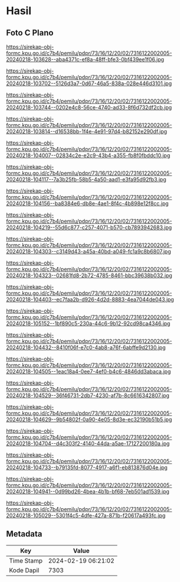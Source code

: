 # Hasil

## Foto C Plano

https://sirekap-obj-formc.kpu.go.id/c7b4/pemilu/pdpr/73/16/12/20/02/7316122002005-20240218-103628--aba4371c-ef8a-48ff-bfe3-0bf439ee1f06.jpg

https://sirekap-obj-formc.kpu.go.id/c7b4/pemilu/pdpr/73/16/12/20/02/7316122002005-20240218-103702--5126d3a7-0d67-46a5-838a-028e446d3101.jpg

https://sirekap-obj-formc.kpu.go.id/c7b4/pemilu/pdpr/73/16/12/20/02/7316122002005-20240218-103744--0202e4c8-56ce-4740-ad33-8f6d732df2cb.jpg

https://sirekap-obj-formc.kpu.go.id/c7b4/pemilu/pdpr/73/16/12/20/02/7316122002005-20240218-103814--d16538bb-1f4e-4e91-97d4-b82152e290df.jpg

https://sirekap-obj-formc.kpu.go.id/c7b4/pemilu/pdpr/73/16/12/20/02/7316122002005-20240218-104007--02834c2e-e2c9-43b4-a355-fb8f0fbddc10.jpg

https://sirekap-obj-formc.kpu.go.id/c7b4/pemilu/pdpr/73/16/12/20/02/7316122002005-20240218-104117--7a3b25fb-58b5-4a50-aad1-e3fa95d92fb3.jpg

https://sirekap-obj-formc.kpu.go.id/c7b4/pemilu/pdpr/73/16/12/20/02/7316122002005-20240218-104156--ba8384e6-db8e-4ae1-8f4c-4b898e12f8cc.jpg

https://sirekap-obj-formc.kpu.go.id/c7b4/pemilu/pdpr/73/16/12/20/02/7316122002005-20240218-104219--55d6c877-c257-4071-b570-cb7893942683.jpg

https://sirekap-obj-formc.kpu.go.id/c7b4/pemilu/pdpr/73/16/12/20/02/7316122002005-20240218-104303--c3149d43-a45a-40bd-a049-fc1a9c8b6807.jpg

https://sirekap-obj-formc.kpu.go.id/c7b4/pemilu/pdpr/73/16/12/20/02/7316122002005-20240218-104323--02681fd8-2b72-4785-8461-bbc39638b032.jpg

https://sirekap-obj-formc.kpu.go.id/c7b4/pemilu/pdpr/73/16/12/20/02/7316122002005-20240218-104403--ec7faa2b-d926-4d2d-8883-4ea7044de043.jpg

https://sirekap-obj-formc.kpu.go.id/c7b4/pemilu/pdpr/73/16/12/20/02/7316122002005-20240218-105152--1bf890c5-230a-44c6-9b12-92cd98ca4346.jpg

https://sirekap-obj-formc.kpu.go.id/c7b4/pemilu/pdpr/73/16/12/20/02/7316122002005-20240218-104432--8410f06f-e7c0-4ab8-a76f-6abffe9d2130.jpg

https://sirekap-obj-formc.kpu.go.id/c7b4/pemilu/pdpr/73/16/12/20/02/7316122002005-20240218-104505--1eac18a4-0ee7-4ef0-b4c6-4846dd3abaca.jpg

https://sirekap-obj-formc.kpu.go.id/c7b4/pemilu/pdpr/73/16/12/20/02/7316122002005-20240218-104529--36f46731-2db7-4230-af7b-8c6616342807.jpg

https://sirekap-obj-formc.kpu.go.id/c7b4/pemilu/pdpr/73/16/12/20/02/7316122002005-20240218-104629--9b54802f-0a90-4e05-8d3e-ec32190b51b5.jpg

https://sirekap-obj-formc.kpu.go.id/c7b4/pemilu/pdpr/73/16/12/20/02/7316122002005-20240218-104704--d4c303f2-4140-44da-a5ae-17127200180a.jpg

https://sirekap-obj-formc.kpu.go.id/c7b4/pemilu/pdpr/73/16/12/20/02/7316122002005-20240218-104733--b79135fd-8077-4917-a6f1-eb813876d04e.jpg

https://sirekap-obj-formc.kpu.go.id/c7b4/pemilu/pdpr/73/16/12/20/02/7316122002005-20240218-104941--0d99bd26-4bea-4b1b-bf68-7eb501ad1539.jpg

https://sirekap-obj-formc.kpu.go.id/c7b4/pemilu/pdpr/73/16/12/20/02/7316122002005-20240218-105029--5301f4c5-4dfe-427a-871b-f20617a493fc.jpg


## Metadata

| Key        | Value               |
| ---------- | ------------------- |
| Time Stamp | 2024-02-19 06:21:02 |
| Kode Dapil | 7303                |



